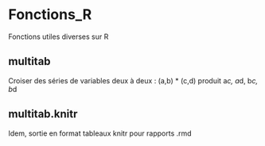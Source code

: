 # Fonctions_R

Fonctions utiles diverses sur R

## multitab

Croiser des séries de variables deux à deux : (a,b) * (c,d) produit a*c, a*d, b*c, b*d

## multitab.knitr

Idem, sortie en format tableaux knitr pour rapports .rmd

